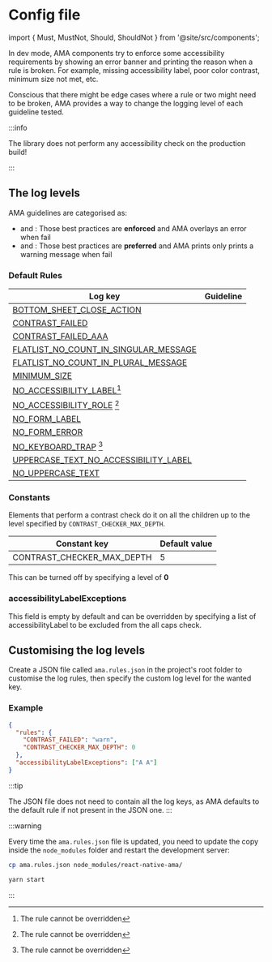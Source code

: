 # Config file

import { Must, MustNot, Should, ShouldNot } from '@site/src/components';

In dev mode, AMA components try to enforce some accessibility requirements by showing an error banner and printing the reason when a rule is broken. For example, missing accessibility label, poor color contrast, minimum size not met, etc.

Conscious that there might be edge cases where a rule or two might need to be broken, AMA provides a way to change the logging level of each guideline tested.

:::info

The library does not perform any accessibility check on the production build!

:::

## The log levels

AMA guidelines are categorised as:

- <Must /> and <MustNot />: Those best practices are <b>enforced</b> and AMA overlays an error when fail
- <Should /> and <ShouldNot />: Those best practices are <b>preferred</b> and AMA prints only prints a warning message when fail

### Default Rules

| Log key                                                                                             | Guideline   |
| --------------------------------------------------------------------------------------------------- | ----------- |
| [BOTTOM_SHEET_CLOSE_ACTION](../guidelines/bottomsheet)                                              | <Must />    |
| [CONTRAST_FAILED](../guidelines/contrast)                                                           | <Must />    |
| [CONTRAST_FAILED_AAA](../guidelines/contrast)                                                       | <Should />  |
| [FLATLIST_NO_COUNT_IN_SINGULAR_MESSAGE](../guidelines/lists-grids)                                  | <Should />  |
| [FLATLIST_NO_COUNT_IN_PLURAL_MESSAGE](../guidelines/lists-grids)                                    | <Must />    |
| [MINIMUM_SIZE](../guidelines/minimum-size)                                                          | <Must />    |
| [NO_ACCESSIBILITY_LABEL](../guidelines/accessibility-label)[^1]                                     | <Must />    |
| [NO_ACCESSIBILITY_ROLE](../guidelines/accessibility-role) [^1]                                      | <Must />    |
| [NO_FORM_LABEL](../guidelines/forms/#no_form_label)                                                 | <Must />    |
| [NO_FORM_ERROR](../guidelines/forms/#no_form_error)                                                 | <Must />    |
| [NO_KEYBOARD_TRAP](../guidelines/forms/#keyboard-trap) [^1]                                         | <MustNot /> |
| [UPPERCASE_TEXT_NO_ACCESSIBILITY_LABEL](../guidelines/text/#uppercase_text_no_accessibility_label-) | <MustNot /> |
| [NO_UPPERCASE_TEXT](../guidelines/text/#no-uppercase)                                               | <MustNot /> |

### Constants

Elements that perform a contrast check do it on all the children up to the level specified by `CONTRAST_CHECKER_MAX_DEPTH`.

| Constant key               | Default value |
| -------------------------- | ------------- |
| CONTRAST_CHECKER_MAX_DEPTH | 5             |

This can be turned off by specifying a level of **0**

### accessibilityLabelExceptions

This field is empty by default and can be overridden by specifying a list of accessibilityLabel to be excluded from the all caps check.

## Customising the log levels

Create a JSON file called `ama.rules.json` in the project's root folder to customise the log rules, then specify the custom log level for the wanted key.

### Example

```json
{
  "rules": {
    "CONTRAST_FAILED": "warn",
    "CONTRAST_CHECKER_MAX_DEPTH": 0
  },
  "accessibilityLabelExceptions": ["A A"]
}
```

:::tip

The JSON file does not need to contain all the log keys, as AMA defaults to the default rule if not present in the JSON one.
:::

:::warning

Every time the `ama.rules.json` file is updated, you need to update the copy inside the `node_modules` folder and restart the development server:


```bash
cp ama.rules.json node_modules/react-native-ama/

yarn start
```

:::

[^1]: The rule cannot be overridden
